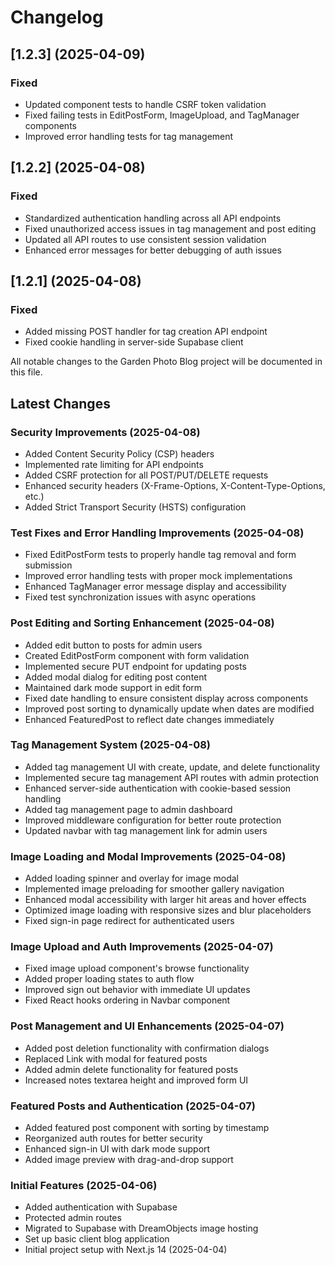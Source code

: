 # Changelog

## [1.2.3] (2025-04-09)
### Fixed
- Updated component tests to handle CSRF token validation
- Fixed failing tests in EditPostForm, ImageUpload, and TagManager components
- Improved error handling tests for tag management

## [1.2.2] (2025-04-08)
### Fixed
- Standardized authentication handling across all API endpoints
- Fixed unauthorized access issues in tag management and post editing
- Updated all API routes to use consistent session validation
- Enhanced error messages for better debugging of auth issues

## [1.2.1] (2025-04-08)
### Fixed
- Added missing POST handler for tag creation API endpoint
- Fixed cookie handling in server-side Supabase client

All notable changes to the Garden Photo Blog project will be documented in this file.

## Latest Changes

### Security Improvements (2025-04-08)
- Added Content Security Policy (CSP) headers
- Implemented rate limiting for API endpoints
- Added CSRF protection for all POST/PUT/DELETE requests
- Enhanced security headers (X-Frame-Options, X-Content-Type-Options, etc.)
- Added Strict Transport Security (HSTS) configuration


### Test Fixes and Error Handling Improvements (2025-04-08)
- Fixed EditPostForm tests to properly handle tag removal and form submission
- Improved error handling tests with proper mock implementations
- Enhanced TagManager error message display and accessibility
- Fixed test synchronization issues with async operations

### Post Editing and Sorting Enhancement (2025-04-08)
- Added edit button to posts for admin users
- Created EditPostForm component with form validation
- Implemented secure PUT endpoint for updating posts
- Added modal dialog for editing post content
- Maintained dark mode support in edit form
- Fixed date handling to ensure consistent display across components
- Improved post sorting to dynamically update when dates are modified
- Enhanced FeaturedPost to reflect date changes immediately

### Tag Management System (2025-04-08)
- Added tag management UI with create, update, and delete functionality
- Implemented secure tag management API routes with admin protection
- Enhanced server-side authentication with cookie-based session handling
- Added tag management page to admin dashboard
- Improved middleware configuration for better route protection
- Updated navbar with tag management link for admin users

### Image Loading and Modal Improvements (2025-04-08)
- Added loading spinner and overlay for image modal
- Implemented image preloading for smoother gallery navigation
- Enhanced modal accessibility with larger hit areas and hover effects
- Optimized image loading with responsive sizes and blur placeholders
- Fixed sign-in page redirect for authenticated users

### Image Upload and Auth Improvements (2025-04-07)
- Fixed image upload component's browse functionality
- Added proper loading states to auth flow
- Improved sign out behavior with immediate UI updates
- Fixed React hooks ordering in Navbar component

### Post Management and UI Enhancements (2025-04-07)
- Added post deletion functionality with confirmation dialogs
- Replaced Link with modal for featured posts
- Added admin delete functionality for featured posts
- Increased notes textarea height and improved form UI

### Featured Posts and Authentication (2025-04-07)
- Added featured post component with sorting by timestamp
- Reorganized auth routes for better security
- Enhanced sign-in UI with dark mode support
- Added image preview with drag-and-drop support

### Initial Features (2025-04-06)
- Added authentication with Supabase
- Protected admin routes
- Migrated to Supabase with DreamObjects image hosting
- Set up basic client blog application
- Initial project setup with Next.js 14 (2025-04-04)
